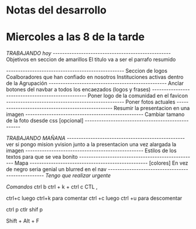 # Notas del desarrollo
# Miercoles a las 8 de la tarde  
*TRABAJANDO hoy*
*--------------------------------------------------*
Objetivos en seccion de amarillos
El titulo va a ser el parrafo resumido

*--------------------------------------------------*
Seccion de logos 
Coalboradores que han confiado en nosotros
Instituciones activas dentro de la Agrupación
*--------------------------------------------------*
Anclar  botones del navbar a todos los encaezados (logos y frases)
*--------------------------------------------------*
Poner logo de la comunidad en el favicon
*--------------------------------------------------*
Poner fotos actuales 
*--------------------------------------------------*
Resumir la presentacion en una imagen 
*--------------------------------------------------*
Cambiar tamano de la foto dsesde css [opcional]
*--------------------------------------------------*

*TRABAJANDO MAÑANA*
*--------------------------------------------------*
ver si pongo mision yvision junto a la presentacion 
una vez alargada la imagen 
*--------------------------------------------------*
Estilos de los textos para que se vea bonito
*--------------------------------------------------*
Mapa
*--------------------------------------------------*
[colores]
En vez de negro seria genial un blurred en el nav
*--------------------------------------------------*
*Tengo que realizar urgente*



*Comandos*
ctrl b
ctrl + k + ctrl c
CTL ,

ctrl+c luego ctrl+k para comentar
ctrl +c luego ctrl +u para descomentar

ctrl p
ctlr shif p

Shift + Alt + F